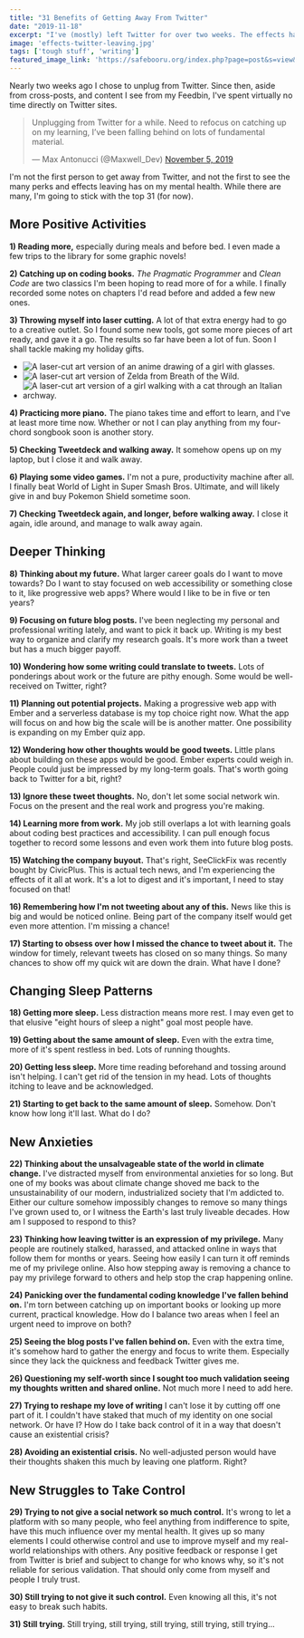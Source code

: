 ```yaml
---
title: "31 Benefits of Getting Away From Twitter"
date: "2019-11-18"
excerpt: "I've (mostly) left Twitter for over two weeks. The effects have ranged from good, amazing, and later on, horrible."
image: 'effects-twitter-leaving.jpg'
tags: ['tough stuff', 'writing']
featured_image_link: 'https://safebooru.org/index.php?page=post&s=view&id=2664375'
---
```


Nearly two weeks ago I chose to unplug from Twitter. Since then, aside from cross-posts, and content I see from my Feedbin, I've spent virtually no time directly on Twitter sites.

<blockquote class="twitter-tweet" data-partner="tweetdeck"><p lang="en" dir="ltr">Unplugging from Twitter for a while. Need to refocus on catching up on my learning, I’ve been falling behind on lots of fundamental material.</p>&mdash; Max Antonucci (@Maxwell_Dev) <a href="https://twitter.com/Maxwell_Dev/status/1191715539489632262?ref_src=twsrc%5Etfw">November 5, 2019</a></blockquote>
<script async src="https://platform.twitter.com/widgets.js" charset="utf-8"></script>

I'm not the first person to get away from Twitter, and not the first to see the many perks and effects leaving has on my mental health. While there are many, I'm going to stick with the top 31 (for now).

## More Positive Activities

**1) Reading more,** especially during meals and before bed. I even made a few trips to the library for some graphic novels!

**2) Catching up on coding books.** _The Pragmatic Programmer_ and _Clean Code_ are two classics I'm been hoping to read more of for a while. I finally recorded some notes on chapters I'd read before and added a few new ones.

**3) Throwing myself into laser cutting.** A lot of that extra energy had to go to a creative outlet. So I found some new tools, got some more pieces of art ready, and gave it a go. The results so far have been a lot of fun. Soon I shall tackle making my holiday gifts.

<ul class="flex flex-wrap flex-align-center flex-justify-center mb-2 list-reset">
  <li class="width-50 sm--width-33 p-2 mb-0">
    <img src="/assets/images/posts/stopping-twitter/laser-cutting-1.jpg" alt="A laser-cut art version of an anime drawing of a girl with glasses.">
  </li>
  <li class="width-50 sm--width-33 p-2 mb-0">
    <img src="/assets/images/posts/stopping-twitter/laser-cutting-2.jpg" alt="A laser-cut art version of Zelda from Breath of the Wild.">
  </li>
  <li class="width-50 sm--width-33 p-2 mb-0">
    <img src="/assets/images/posts/stopping-twitter/laser-cutting-4.jpg" alt="A laser-cut art version of a girl walking with a cat through an Italian archway.">
  </li>
</ul>

**4) Practicing more piano.** The piano takes time and effort to learn, and I've at least more time now. Whether or not I can play anything from my four-chord songbook soon is another story.

**5) Checking Tweetdeck and walking away.** It somehow opens up on my laptop, but I close it and walk away.

**6) Playing some video games.** I'm not a pure, productivity machine after all. I finally beat World of Light in Super Smash Bros. Ultimate, and will likely give in and buy Pokemon Shield sometime soon.

**7) Checking Tweetdeck again, and longer, before walking away.** I close it again, idle around, and manage to walk away again.

## Deeper Thinking

**8) Thinking about my future.** What larger career goals do I want to move towards? Do I want to stay focused on web accessibility or something close to it, like progressive web apps? Where would I like to be in five or ten years?

**9) Focusing on future blog posts.** I've been neglecting my personal and professional writing lately, and want to pick it back up. Writing is my best way to organize and clarify my research goals. It's more work than a tweet but has a much bigger payoff.

**10) Wondering how some writing could translate to tweets.** Lots of ponderings about work or the future are pithy enough. Some would be well-received on Twitter, right?

**11) Planning out potential projects.** Making a progressive web app with Ember and a serverless database is my top choice right now. What the app will focus on and how big the scale will be is another matter. One possibility is expanding on my Ember quiz app.

**12) Wondering how other thoughts would be good tweets.** Little plans about building on these apps would be good. Ember experts could weigh in. People could just be impressed by my long-term goals. That's worth going back to Twitter for a bit, right?

**13) Ignore these tweet thoughts.** No, don't let some social network win. Focus on the present and the real work and progress you're making.

**14) Learning more from work.** My job still overlaps a lot with learning goals about coding best practices and accessibility. I can pull enough focus together to record some lessons and even work them into future blog posts.

**15) Watching the company buyout.** That's right, SeeClickFix was recently bought by CivicPlus. This is actual tech news, and I'm experiencing the effects of it all at work. It's a lot to digest and it's important, I need to stay focused on that!

**16) Remembering how I'm not tweeting about any of this.** News like this is big and would be noticed online. Being part of the company itself would get even more attention. I'm missing a chance!

**17) Starting to obsess over how I missed the chance to tweet about it.** The window for timely, relevant tweets has closed on so many things. So many chances to show off my quick wit are down the drain. What have I done?

## Changing Sleep Patterns

**18) Getting more sleep.** Less distraction means more rest. I may even get to that elusive "eight hours of sleep a night" goal most people have.

**19) Getting about the same amount of sleep.** Even with the extra time, more of it's spent restless in bed. Lots of running thoughts.

**20) Getting less sleep.** More time reading beforehand and tossing around isn't helping. I can't get rid of the tension in my head. Lots of thoughts itching to leave and be acknowledged.

**21) Starting to get back to the same amount of sleep.** Somehow. Don't know how long it'll last. What do I do?

## New Anxieties

**22) Thinking about the unsalvageable state of the world in climate change.** I've distracted myself from environmental anxieties for so long. But one of my books was about climate change shoved me back to the unsustainability of our modern, industrialized society that I'm addicted to. Either our culture somehow impossibly changes to remove so many things I've grown used to, or I witness the Earth's last truly liveable decades. How am I supposed to respond to this?

**23) Thinking how leaving twitter is an expression of my privilege.** Many people are routinely stalked, harassed, and attacked online in ways that follow them for months or years. Seeing how easily I can turn it off reminds me of my privilege online. Also how stepping away is removing a chance to pay my privilege forward to others and help stop the crap happening online.

**24) Panicking over the fundamental coding knowledge I've fallen behind on.** I'm torn between catching up on important books or looking up more current, practical knowledge. How do I balance two areas when I feel an urgent need to improve on both?

**25) Seeing the blog posts I've fallen behind on.** Even with the extra time, it's somehow hard to gather the energy and focus to write them. Especially since they lack the quickness and feedback Twitter gives me.

**26) Questioning my self-worth since I sought too much validation seeing my thoughts written and shared online.** Not much more I need to add here.

**27) Trying to reshape my love of writing** I can't lose it by cutting off one part of it. I couldn't have staked that much of my identity on one social network. Or have I? How do I take back control of it in a way that doesn't cause an existential crisis?

**28) Avoiding an existential crisis.** No well-adjusted person would have their thoughts shaken this much by leaving one platform. Right?

## New Struggles to Take Control

**29) Trying to not give a social network so much control.** It's wrong to let a platform with so many people, who feel anything from indifference to spite, have this much influence over my mental health. It gives up so many elements I could otherwise control and use to improve myself and my real-world relationships with others. Any positive feedback or response I get from Twitter is brief and subject to change for who knows why, so it's not reliable for serious validation. That should only come from myself and people I truly trust.

**30) Still trying to not give it such control.** Even knowing all this, it's not easy to break such habits.

**31) Still trying.** Still trying, still trying, still trying, still trying, still trying...
